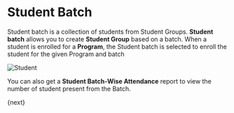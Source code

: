 # Student Batch

Student batch is a collection of students from Student Groups. **Student batch** allows you to create **Student Group** based on a batch. When a student is enrolled for a **Program**, the Student batch is selected to enroll the student for the given Program and batch 

<img class="screenshot" alt="Student" src="{{docs_base_url}}/docs/assets/img/schools/student/student-batch.gif">

You can also get a **Student Batch-Wise Attendance** report to view the number of student present from the Batch.


{next}
